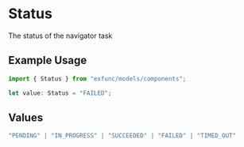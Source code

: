 # Status

The status of the navigator task

## Example Usage

```typescript
import { Status } from "exfunc/models/components";

let value: Status = "FAILED";
```

## Values

```typescript
"PENDING" | "IN_PROGRESS" | "SUCCEEDED" | "FAILED" | "TIMED_OUT"
```